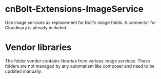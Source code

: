 # cnBolt-Extensions-ImageService
Use image services as replacement for Bolt's image fields. A connector for Cloudinary is already included.

# Vendor libraries
The folder vendor contains libraries from various image services. These folders are not managed by any automatism like composer and need to be updated manually.

